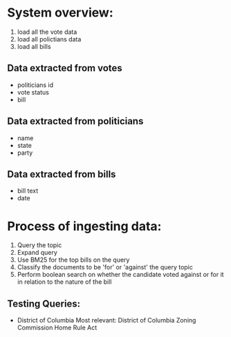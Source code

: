 # System overview:
1. load all the vote data
2. load all polictians data
3. load all bills 

## Data extracted from votes
- politicians id
- vote status
- bill 

## Data extracted from politicians 
- name
- state
- party 

## Data extracted from bills
- bill text
- date 

# Process of ingesting data:
1. Query the topic
2. Expand query
3. Use BM25 for the top bills on the query
4. Classify the documents to be 'for' or 'against' the query topic
3. Perform boolean search on whether the candidate voted against or for it in relation to the nature of the bill


## Testing Queries:
- District of Columbia
    Most relevant: District of Columbia Zoning Commission Home Rule Act

